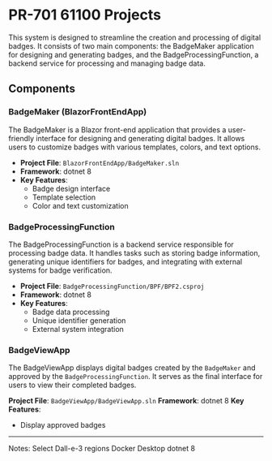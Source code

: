# PR-701 61100 Projects

This system is designed to streamline the creation and processing of digital badges. It consists of two main components: the BadgeMaker application for designing and generating badges, and the BadgeProcessingFunction, a backend service for processing and managing badge data.

## Components

### BadgeMaker (BlazorFrontEndApp)

The BadgeMaker is a Blazor front-end application that provides a user-friendly interface for designing and generating digital badges. It allows users to customize badges with various templates, colors, and text options.

- **Project File**: `BlazorFrontEndApp/BadgeMaker.sln`
- **Framework**: dotnet 8
- **Key Features**:
  - Badge design interface
  - Template selection
  - Color and text customization

### BadgeProcessingFunction

The BadgeProcessingFunction is a backend service responsible for processing badge data. It handles tasks such as storing badge information, generating unique identifiers for badges, and integrating with external systems for badge verification.

- **Project File**: `BadgeProcessingFunction/BPF/BPF2.csproj`
- **Framework**: dotnet 8
- **Key Features**:
  - Badge data processing
  - Unique identifier generation
  - External system integration

### BadgeViewApp

The BadgeViewApp displays digital badges created by the `BadgeMaker` and approved by the `BadgeProcessingFunction`. It serves as the final interface for users to view their completed badges.

**Project File**: `BadgeViewApp/BadgeViewApp.sln`
**Framework**: dotnet 8
**Key Features**:
 - Display approved badges

----
Notes: 
Select Dall-e-3 regions
Docker Desktop
dotnet 8